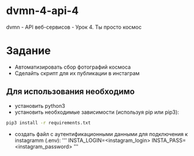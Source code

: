 # dvmn-4-api-4
dvmn - API веб-сервисов - Урок 4. Ты просто космос
# Задание
* Автоматизировать сбор фотографий космоса
* Сделайть скрипт для их публикации в инстаграм
## Для использования необходимо
* установить python3
* установить необходимые зависимости (используя pip или pip3):
```bash
pip3 install -r requirements.txt
```
* создать файл с аутентификационными данными для подключения к instagramm (.env):
'''
INSTA_LOGIN=<instagram_login>
INSTA_PASS=<instagram_password>
'''
